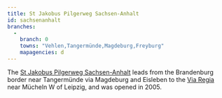 ```yaml
---
title: St Jakobus Pilgerweg Sachsen-Anhalt
id: sachsenanhalt
branches:
  -
    branch: 0
    towns: "Vehlen,Tangermünde,Magdeburg,Freyburg"
    mapagencies: d
---
```


The [St Jakobus Pilgerweg Sachsen-Anhalt][0] leads from the Brandenburg border near Tangermünde via Magdeburg and Eisleben to the [Via Regia][1] near Mücheln W of Leipzig, and was opened in 2005\.

[0]: http://www.jakobusweg-sachsen-anhalt.de/
[1]: regia.html